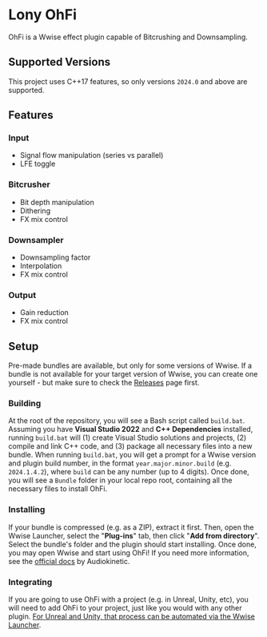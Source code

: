 # Lony OhFi
OhFi is a Wwise effect plugin capable of Bitcrushing and Downsampling.

## Supported Versions
This project uses C++17 features, so only versions `2024.0` and above are supported.

## Features

### Input
- Signal flow manipulation (series vs parallel)
- LFE toggle

### Bitcrusher
- Bit depth manipulation
- Dithering
- FX mix control

### Downsampler
- Downsampling factor
- Interpolation
- FX mix control

### Output
- Gain reduction
- FX mix control

## Setup
Pre-made bundles are available, but only for some versions of Wwise. If a bundle is not available for your target version of Wwise, you can create one yourself - but make sure to check the [Releases](https://github.com/matheusvilano/OhFi/releases) page first.

### Building
At the root of the repository, you will see a Bash script called `build.bat`. Assuming you have **Visual Studio 2022** and **C++ Dependencies** installed, running `build.bat` will (1) create Visual Studio solutions and projects, (2) compile and link C++ code, and (3) package all necessary files into a new bundle. When running `build.bat`, you will get a prompt for a Wwise version and plugin build number, in the format `year.major.minor.build` (e.g. `2024.1.4.2`), where `build` can be any number (up to 4 digits). Once done, you will see a `Bundle` folder in your local repo root, containing all the necessary files to install OhFi.

### Installing
If your bundle is compressed (e.g. as a ZIP), extract it first. Then, open the Wwise Launcher, select the "**Plug-ins**" tab, then click "**Add from directory**". Select the bundle's folder and the plugin should start installing. Once done, you may open Wwise and start using OhFi! If you need more information, see the [official docs](https://www.audiokinetic.com/en/public-library/Launcher_2024.1.0.4408/?source=InstallGuide&id=installing_plugins) by Audiokinetic.

### Integrating
If you are going to use OhFi with a project (e.g. in Unreal, Unity, etc), you will need to add OhFi to your project, just like you would with any other plugin. [For Unreal and Unity, that process can be automated via the Wwise Launcher](https://www.audiokinetic.com/en/public-library/Launcher_2024.1.0.4408/?source=InstallGuide&id=unity_unreal_integrations_plugins).
